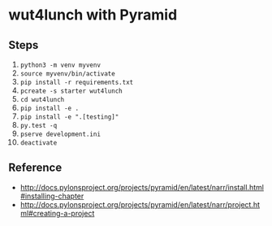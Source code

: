 # wut4lunch with Pyramid

## Steps

1. `python3 -m venv myvenv`
2. `source myvenv/bin/activate`
3. `pip install -r requirements.txt`
4. `pcreate -s starter wut4lunch`
5. `cd wut4lunch`
6. `pip install -e .`
7. `pip install -e ".[testing]"`
8. `py.test -q`
9. `pserve development.ini`
10. `deactivate`


## Reference
* http://docs.pylonsproject.org/projects/pyramid/en/latest/narr/install.html#installing-chapter
* http://docs.pylonsproject.org/projects/pyramid/en/latest/narr/project.html#creating-a-project